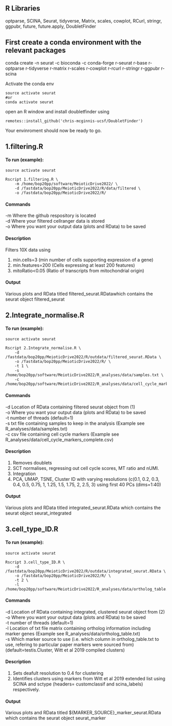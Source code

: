 ## R Libraries
optparse, SCINA, Seurat, tidyverse, Matrix, scales, cowplot, RCurl, stringr, ggpubr, future, future.apply, DoubletFinder


## First create a conda environment with the relevant packages 
conda create -n seurat -c bioconda -c conda-forge r-seurat r-base r-optparse r-tidyverse r-matrix r-scales r-cowplot r-rcurl r-stringr r-ggpubr r-scina

Activate the conda env
```
source activate seurat
#or
conda activate seurat
```
open an R window and install doubletfinder using 

```{r}
remotes::install_github('chris-mcginnis-ucsf/DoubletFinder')
```
Your envinroment should now be ready to go.


## 1.filtering.R

#### To run (example): 
```
source activate seurat

Rscript 1.filtering.R \
	-m /home/bop20pp/software/MeioticDrive2022/ \
	-d /fastdata/bop20pp/MeioticDrive2022/R/data/filtered \
	-o /fastdata/bop20pp/MeioticDrive2022/R/
```
#### Commands

-m Where the github respository is located \
-d Where your filtered cellranger data is stored \
-o Where you want your output data (plots and RData) to be saved

#### Description 
Filters 10X data using  
1. min.cells=3 (min number of cells supporting expression of a gene)
2. min.features=200 (Cells expressing at least 200 features)
3. mitoRatio<0.05 (Ratio of transcripts from mitochondrial origin)

#### Output
Various plots and RData titled filtered_seurat.RDatawhich contains the seurat object filtered_seurat

## 2.Integrate_normalise.R

#### To run (example): 
```
source activate seurat

Rscript 2.Integrate_normalise.R \
	-d /fastdata/bop20pp/MeioticDrive2022/R/outdata/filtered_seurat.RData \
	-o /fastdata/bop20pp/MeioticDrive2022/R/ \
	-t 1 \
	-s /home/bop20pp/software/MeioticDrive2022/R_analyses/data/samples.txt \
	-c /home/bop20pp/software/MeioticDrive2022/R_analyses/data/cell_cycle_markers_complete.csv
```
#### Commands
-d Location of RData containing filtered seurat object from (1) \
-o Where you want your output data (plots and RData) to be saved \
-t number of threads (default=1) \
-s txt file containing samples to keep in the analysis (Example see R_analyses/data/samples.txt) \
-c csv file containing cell cycle markers (Example see R_analyses/data/cell_cycle_markers_complete.csv) 

#### Description  
1. Removes doublets 
2. SCT normalises, regressing out cell cycle scores, MT ratio and nUMI. 
3. Integration
4. PCA, UMAP, TSNE, Cluster ID with varying resolutions (c(0.1, 0.2, 0.3, 0.4, 0.5, 0.75, 1, 1.25, 1.5, 1.75, 2,  2.5, 3) using first 40 PCs (dims=1:40)

#### Output
Various plots and RData titled integrated_seurat.RData  which contains the seurat object seurat_integrated

## 3.cell_type_ID.R
#### To run (example): 
```
source activate seurat

Rscript 3.cell_type_ID.R \
	-d /fastdata/bop20pp/MeioticDrive2022/R/outdata/integrated_seurat.RData \
	-o /fastdata/bop20pp/MeioticDrive2022/R/ \
	-t 2 \
	-l /home/bop20pp/software/MeioticDrive2022/R_analyses/data/ortholog_table.txt 
```
#### Commands
-d Location of RData containing integrated, clustered seurat object from (2) \
-o Where you want your output data (plots and RData) to be saved \
-t number of threads (default=1) \
-l Location of txt file matrix containing ortholog information including marker genes \(Example see R_analyses/data/ortholog_table.txt) \
-s Which marker source to use (i.e. which column in ortholog_table.txt to use, refering to particular paper markers were sourced from) (default=testis.Cluster, Witt et al 2019 compiled clusters)

#### Description  
1. Sets deafult resolution to 0.4 for clustering
2. Identifies clusters using markers from Witt et al 2019 extended list using SCINA and sctype (headers= customclassif and scina_labels) respectively. 

#### Output
Various plots and RData titled ${MARKER_SOURCE}_marker_seurat.RData  which contains the seurat object seurat_marker

